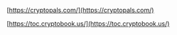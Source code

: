 [https://cryptopals.com/](https://cryptopals.com/)

[https://toc.cryptobook.us/](https://toc.cryptobook.us/)
